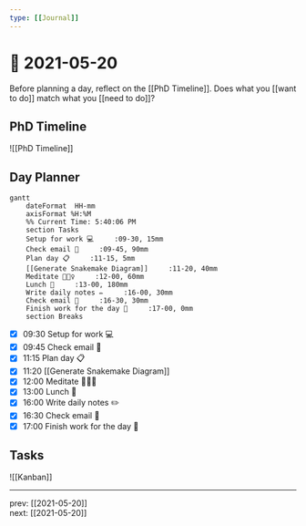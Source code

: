 ```yaml
---
type: [[Journal]]
---
```


# 📆 2021-05-20

Before planning a day, reflect on the [[PhD Timeline]]. Does what you [[want to do]] match what you [[need to do]]?

## PhD Timeline

![[PhD Timeline]]

## Day Planner
```mermaid
gantt
    dateFormat  HH-mm
    axisFormat %H:%M
    %% Current Time: 5:40:06 PM
    section Tasks
    Setup for work 💻     :09-30, 15mm
    Check email 📧     :09-45, 90mm
    Plan day 📋     :11-15, 5mm
    [[Generate Snakemake Diagram]]     :11-20, 40mm
    Meditate 🧘🏻‍♀️     :12-00, 60mm
    Lunch 🍙     :13-00, 180mm
    Write daily notes ✏️     :16-00, 30mm
    Check email 📧     :16-30, 30mm
    Finish work for the day 🎉     :17-00, 0mm
    section Breaks

```

- [x] 09:30 Setup for work 💻
- [x] 09:45 Check email 📧
- [x] 11:15 Plan day 📋
- [x] 11:20 [[Generate Snakemake Diagram]]
- [x] 12:00 Meditate 🧘🏻‍♀️
- [x] 13:00 Lunch 🍙
- [x] 16:00 Write daily notes ✏️
- [x] 16:30 Check email 📧
- [x] 17:00 Finish work for the day 🎉

## Tasks

![[Kanban]]

---

prev: [[2021-05-20]]  
next: [[2021-05-20]]  